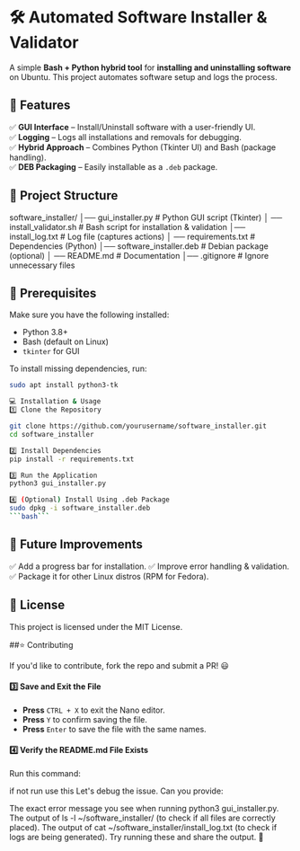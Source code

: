 # 🛠️ Automated Software Installer & Validator

A simple **Bash + Python hybrid tool** for **installing and uninstalling software** on Ubuntu. This project automates software setup and logs the process.

## 🚀 Features
✅ **GUI Interface** – Install/Uninstall software with a user-friendly UI.  
✅ **Logging** – Logs all installations and removals for debugging.  
✅ **Hybrid Approach** – Combines Python (Tkinter UI) and Bash (package handling).  
✅ **DEB Packaging** – Easily installable as a `.deb` package.  

## 📂 Project Structure

software_installer/ │── gui_installer.py # Python GUI script (Tkinter) │
── install_validator.sh # Bash script for installation & validation │── install_log.txt # Log file (captures actions) │
── requirements.txt # Dependencies (Python) │── software_installer.deb # Debian package (optional) │
── README.md # Documentation │── .gitignore # Ignore unnecessary files

## 📜 Prerequisites
Make sure you have the following installed:  
- Python 3.8+  
- Bash (default on Linux)  
- `tkinter` for GUI  

To install missing dependencies, run:  
```bash
sudo apt install python3-tk

💻 Installation & Usage
1️⃣ Clone the Repository

git clone https://github.com/yourusername/software_installer.git
cd software_installer

2️⃣ Install Dependencies
pip install -r requirements.txt

3️⃣ Run the Application
python3 gui_installer.py

4️⃣ (Optional) Install Using .deb Package
sudo dpkg -i software_installer.deb
```bash```
```
## 🎯 Future Improvements

✅ Add a progress bar for installation.
✅ Improve error handling & validation.
✅ Package it for other Linux distros (RPM for Fedora).


## 📜 License

This project is licensed under the MIT License.

##⭐ Contributing

If you'd like to contribute, fork the repo and submit a PR! 😃

#### **3️⃣ Save and Exit the File**
- **Press** `CTRL + X` to exit the Nano editor.  
- **Press** `Y` to confirm saving the file.  
- **Press** `Enter` to save the file with the same names.  

#### **4️⃣ Verify the README.md File Exists**
Run this command:









if not run use this
Let's debug the issue. Can you provide:

The exact error message you see when running python3 gui_installer.py.
The output of ls -l ~/software_installer/ (to check if all files are correctly placed).
The output of cat ~/software_installer/install_log.txt (to check if logs are being generated).
Try running these and share the output. 🚀

